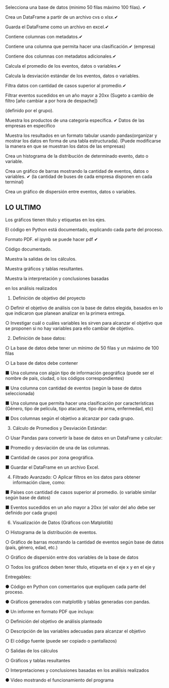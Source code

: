 Selecciona una base de datos (minimo 50 filas máximo 100 filas). ✔

Crea un DataFrame a partir de un archivo cvs o xlsx.✔

Guarda el DataFrame como un archivo en excel.✔

Contiene columnas con metadatos.✔

Contiene una columna que permita hacer una clasificación.✔ (empresa)

Contiene dos columnas con metadatos adicionales.✔

Calcula el promedio de los eventos, datos o variables.✔ 

Calcula la desviación estándar de los eventos, datos o variables.

Filtra datos con cantidad de casos superior al promedio.✔

Filtrar eventos sucedidos en un año mayor a 20xx (Sugeto a cambio de filtro [año cambiar a por hora de despache])

(definido por el grupo).

Muestra los productos de una categoría específica. ✔ Datos de las empresas en especifico

Muestra los resultados en un formato tabular usando pandas(organizar y mostrar los datos en forma de una tabla estructurada). (Puede modificarse la manera en que se muestran los datos de las empresas)

Crea un histograma de la distribución de determinado evento, dato o variable.

Crea un gráfico de barras mostrando la cantidad de eventos, datos o variables. ✔ (la cantidad de buses de cada empresa disponen en cada terminal)

Crea un gráfico de dispersión entre eventos, datos o variables.


## LO ULTIMO

Los gráficos tienen título y etiquetas en los ejes.

El código en Python está documentado, explicando cada parte del proceso.

Formato PDF. el ipynb se puede hacer pdf ✔

Código documentado.

Muestra la salidas de los cálculos.

Muestra gráficos y tablas resultantes.

Muestra la interpretación y conclusiones basadas

en los análisis realizados

1. Definición de objetivo del proyecto
 
 ○ Definir el objetivo de análisis con la base de datos elegida, basados en lo que
 indicaron que planean analizar en la primera entrega.
 
 ○ Investigar cuál o cuáles variables les sirven para alcanzar el objetivo que se
 proponen si no hay variables para ello cambiar de objetivo.
 
2. Definición de base datos:
 
 ○ La base de datos debe tener un mínimo de 50 filas y un máximo de 100 filas

 ○ La base de datos debe contener
  
  ■ Una columna con algún tipo de información geográfica (puede ser el
  nombre de país, ciudad, o los códigos correspondientes)
  
  ■ Una columna con cantidad de eventos (según la base de datos
  seleccionada)
  
  ■ Una columna que permita hacer una clasificación por características
  (Género, tipo de película, tipo atacante, tipo de arma, enfermedad,
  etc)
  
  ■ Dos columnas según el objetivo a alcanzar por cada grupo.

3. Cálculo de Promedios y Desviación Estándar:

 ○ Usar Pandas para convertir la base de datos en un DataFrame y calcular:
 
  ■ Promedio y desviación de una de las columnas.
  
  ■ Cantidad de casos por zona geográfica.
  
  ■ Guardar el DataFrame en un archivo Excel.

4. Filtrado Avanzado:
 ○ Aplicar filtros en los datos para obtener información clave, como:

  ■ Países con cantidad de casos superior al promedio. (o variable similar
  según base de datos)
  
  ■ Eventos sucedidos en un año mayor a 20xx (el valor del año debe ser
  definido por cada grupo)

6. Visualización de Datos (Gráficos con Matplotlib)
 
 ○ Histograma de la distribución de eventos.
 
 ○ Gráfico de barras mostrando la cantidad de eventos según base de datos
 (país, género, edad, etc.)
 
 ○ Gráfico de dispersión entre dos variables de la base de datos
 
 ○ Todos los gráficos deben tener título, etiqueta en el eje x y en el eje y


Entregables:

 ● Código en Python con comentarios que expliquen cada parte del proceso.
 
 ● Gráficos generados con matplotlib y tablas generadas con pandas.
 
 ● Un informe en formato PDF que incluya:
 
  ○ Definición del objetivo de análisis planteado
  
  ○ Descripción de las variables adecuadas para alcanzar el objetivo
  
  ○ El código fuente (puede ser copiado o pantallazos)

  ○ Salidas de los cálculos
  
  ○ Gráficos y tablas resultantes
  
  ○ Interpretaciones y conclusiones basadas en los análisis realizados
  
 ● Video mostrando el funcionamiento del programa



